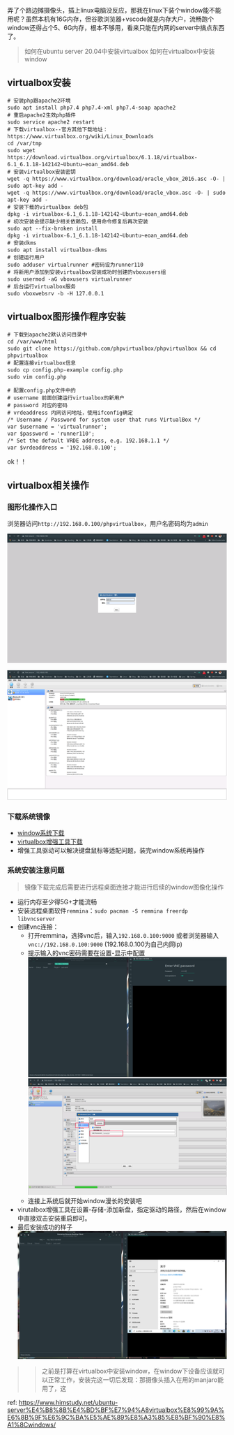 弄了个路边摊摄像头，插上linux电脑没反应，那我在linux下装个window能不能用呢？虽然本机有16G内存，但谷歌浏览器+vscode就是内存大户，流畅跑个window还得占个5、6G内存，根本不够用，看来只能在内网的server中搞点东西了。

> 如何在ubuntu server 20.04中安装virtualbox
> 如何在virtualbox中安装window

## virtualbox安装
```shell
# 安装php跟apache2环境
sudo apt install php7.4 php7.4-xml php7.4-soap apache2
# 重启apache2生效php插件
sudo service apache2 restart
# 下载virtualbox--官方其他下载地址：https://www.virtualbox.org/wiki/Linux_Downloads
cd /var/tmp
sudo wget https://download.virtualbox.org/virtualbox/6.1.18/virtualbox-6.1_6.1.18-142142~Ubuntu~eoan_amd64.deb
# 安装virtualbox安装密钥
wget -q https://www.virtualbox.org/download/oracle_vbox_2016.asc -O- | sudo apt-key add -
wget -q https://www.virtualbox.org/download/oracle_vbox.asc -O- | sudo apt-key add -
# 安装下载的virtualbox deb包
dpkg -i virtualbox-6.1_6.1.18-142142~Ubuntu~eoan_amd64.deb
# 初次安装会提示缺少相关依赖包，使用命令修复后再次安装
sudo apt --fix-broken install
dpkg -i virtualbox-6.1_6.1.18-142142~Ubuntu~eoan_amd64.deb
# 安装dkms
sudo apt install virtualbox-dkms
# 创建运行用户
sudo adduser virtualrunner #密码设为runner110
# 将新用户添加到安装virtualbox安装成功时创建的vboxusers组
sudo usermod -aG vboxusers virtualrunner
# 后台运行virtualbox服务
sudo vboxwebsrv -b -H 127.0.0.1
```
## virtualbox图形操作程序安装
```shell
# 下载到apache2默认访问目录中
cd /var/www/html
sudo git clone https://github.com/phpvirtualbox/phpvirtualbox && cd phpvirtualbox
# 配置连接virtualbox信息
sudo cp config.php-example config.php
sudo vim config.php
```
```shell
# 配置config.php文件中的
# username 前面创建运行virtualbox的新用户
# password 对应的密码
# vrdeaddress 内网访问地址，使用ifconfig确定
/* Username / Password for system user that runs VirtualBox */
var $username = 'virtualrunner';
var $password = 'runner110';
/* Set the default VRDE address, e.g. 192.168.1.1 */
var $vrdeaddress = '192.168.0.100';
```
ok！！
## virtualbox相关操作
### 图形化操作入口
浏览器访问`http://192.168.0.100/phpvirtualbox`，用户名密码均为`admin`

![](./imgs/virtualbox/virtualbox1.png)

![](./imgs/virtualbox/virtualbox2.png)

### 下载系统镜像
- [window系统下载](https://msdn.itellyou.cn/)
- [virtualbox增强工具下载](https://download.virtualbox.org/virtualbox/6.1.18/VBoxGuestAdditions_6.1.18.iso)
- 增强工具驱动可以解决键盘鼠标等适配问题，装完window系统再操作
### 系统安装注意问题
> 镜像下载完成后需要进行远程桌面连接才能进行后续的window图像化操作

- 运行内存至少得5G+才能流畅
- 安装远程桌面软件`remmina`：`sudo pacman -S remmina freerdp libvncserver`
- 创建vnc连接：
  - 打开remmina，选择vnc后，输入`192.168.0.100:9000` 或者浏览器输入`vnc://192.168.0.100:9000` (192.168.0.100为自己内网ip)
  - 提示输入的vnc密码需要在设置-显示中配置
  ![](./imgs/virtualbox/virtualbox3.png)
  ![](./imgs/virtualbox/virtualbox4.png)
  - 连接上系统后就开始window漫长的安装吧
- virutalbox增强工具在设置-存储-添加新盘，指定驱动的路径，然后在window中直接双击安装重启即可。
- 最后安装成功的样子  
  ![](./imgs/virtualbox/virtualbox5.png)

>> 之前是打算在virtualbox中安装window，在window下设备应该就可以正常工作，安装完这一切后发现：那摄像头插入在用的manjaro能用了，这

ref:
https://www.himstudy.net/ubuntu-server%E4%B8%8B%E4%BD%BF%E7%94%A8virtualbox%E8%99%9A%E6%8B%9F%E6%9C%BA%E5%AE%89%E8%A3%85%E8%BF%90%E8%A1%8Cwindows/

